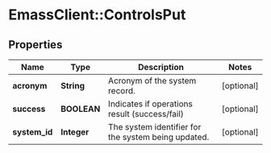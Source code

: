 # EmassClient::ControlsPut

## Properties
Name | Type | Description | Notes
------------ | ------------- | ------------- | -------------
**acronym** | **String** | Acronym of the system record. | [optional] 
**success** | **BOOLEAN** | Indicates if operations result (success/fail) | [optional] 
**system_id** | **Integer** | The system identifier for the system being updated. | [optional] 


